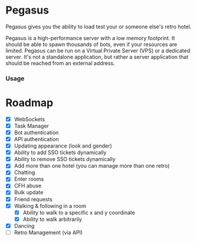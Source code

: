# Pegasus
Pegasus gives you the ability to load test your or someone else's retro hotel.

Pegasus is a high-performance server with a low memory footprint. It should be able to spawn thousands of bots, even
if your resources are limited. Pegasus can be run on a Virtual Private Server (VPS) or a dedicated server. 
It's not a standalone application, but rather a server application that should be reached from an external address.

### Usage


# Roadmap
- [X] WebSockets
- [X] Task Manager
- [X] Bot authentication
- [X] API authentication
- [X] Updating appearance (look and gender)
- [X] Ability to add SSO tickets dynamically
- [X] Ability to remove SSO tickets dynamically
- [X] Add more than one hotel (you can manage more than one retro)
- [X] Chatting
- [X] Enter rooms
- [X] CFH abuse
- [X] Bulk update
- [X] Friend requests
- [X] Walking & following in a room
  - [X] Ability to walk to a specific x and y coordinate
  - [X] Ability to walk arbitrarily
- [X] Dancing
- [ ] Retro Management (via API)